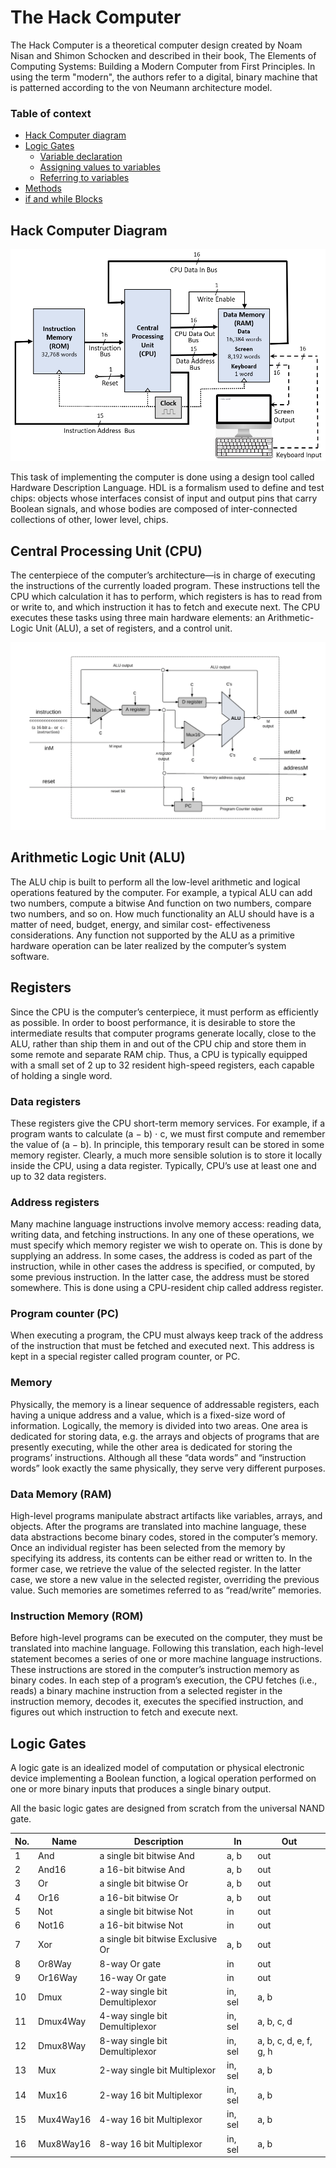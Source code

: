 # The Hack Computer

The Hack Computer is a theoretical computer design created by Noam Nisan and Shimon Schocken and described in their book, The Elements of Computing Systems: Building a Modern Computer from First Principles. In using the term "modern", the authors refer to a digital, binary machine that is patterned according to the von Neumann architecture model.

### Table of context
  - [Hack Computer diagram](#hack-computer-diagram)
  - [Logic Gates](#variables)
    - [Variable declaration](#variable-declaration)
    - [Assigning values to variables](#assigning-values-to-variables)
    - [Referring to variables](#referring-to-variables)
  - [Methods](#methods)
  - [if and while Blocks](#if-and-while-blocks)


## Hack Computer Diagram

![hack coomputer diagram](https://github.com/OrrMatzkin/nand2tetris-Minesweeper/blob/master/readme%20assets/Hack_Computer_Block_Diagram_2.png?raw=true)

This task of implementing the computer is done using a design tool called Hardware Description Language. HDL is a formalism used to define and test chips: objects whose interfaces consist of input and output pins that carry Boolean signals, and whose bodies are composed of inter-connected collections of other, lower level, chips.

## Central Processing Unit (CPU)

The centerpiece of the computer’s architecture—is in charge of executing the instructions of the currently loaded program. These instructions tell the CPU which calculation it has to perform, which registers is has to read from or write to, and which instruction it has to fetch and execute next. The CPU executes these tasks using three main hardware elements: an Arithmetic-Logic Unit (ALU), a set of registers, and a control unit.

![cpu diagram](https://github.com/OrrMatzkin/nand2tetris-Minesweeper/blob/master/readme%20assets/CPU_Diagram.png?raw=true)

## Arithmetic Logic Unit (ALU)

The ALU chip is built to perform all the low-level arithmetic and logical operations featured by the computer. For example, a typical ALU can add two numbers, compute a bitwise And function on two numbers, compare two numbers, and so on. How much functionality an ALU should have is a matter of need, budget, energy, and similar cost- effectiveness considerations. Any function not supported by the ALU as a primitive hardware operation can be later realized by the computer’s system software.

## Registers
Since the CPU is the computer’s centerpiece, it must perform as efficiently as possible. In order to boost performance, it is desirable to store the intermediate results that computer programs generate locally, close to the ALU, rather than ship them in and out of the CPU chip and store them in some remote and separate RAM chip. Thus, a CPU is typically equipped with a small set of 2 up to 32 resident high-speed registers, each capable of holding a single word.

### Data registers 
These registers give the CPU short-term memory services. For example, if a program wants to calculate (a − b) ⋅ c, we must first compute and remember the value of (a − b). In principle, this temporary result can be stored in some memory register. Clearly, a much more sensible solution is to store it locally inside the CPU, using a data register. Typically, CPU’s
use at least one and up to 32 data registers.

### Address registers
Many machine language instructions involve memory access: reading data, writing data, and fetching instructions. In any one of these operations, we must specify which memory register we wish to operate on. This is done by supplying an address. In some cases, the address is coded as part of the instruction, while in other cases the address is specified, or computed, by some previous instruction. In the latter case, the address must be stored somewhere. This is done using a CPU-resident chip called address register.

### Program counter (PC)
When executing a program, the CPU must always keep track of the address of the instruction that must be fetched and executed next. This address is kept in a special register called program counter, or PC.

### Memory 

Physically, the memory is a linear sequence of addressable registers, each having a unique address and a value, which is a fixed-size word of information. Logically, the memory is divided into two areas. One area is dedicated for storing data, e.g. the arrays and objects of programs that are presently executing, while the other area is dedicated for storing the programs’ instructions. Although all these “data words” and “instruction words” look exactly the same physically, they serve very different purposes.

### Data Memory (RAM)

High-level programs manipulate abstract artifacts like variables, arrays, and objects. After the programs are translated into machine language, these data abstractions become binary codes, stored in the computer’s memory. Once an individual register has been selected from the memory by specifying its address, its contents can be either read or written to. In the former case, we retrieve the value of the selected register. In the latter case, we store a new value in the selected register, overriding the previous value. Such memories are sometimes referred to as “read/write” memories.

### Instruction Memory (ROM)

Before high-level programs can be executed on the computer, they must be translated into machine language. Following this translation, each high-level statement becomes a series of one or more machine language instructions. These instructions are stored in the computer’s instruction memory as binary codes. In each step of a program’s execution, the CPU fetches (i.e., reads) a binary machine instruction from a selected register in the instruction memory, decodes it, executes the specified instruction, and figures out which instruction to fetch and execute next.




## Logic Gates

A logic gate is an idealized model of computation or physical electronic device implementing a Boolean function, a logical operation performed on one or more binary inputs that produces a single binary output.

All the basic logic gates are designed from scratch from the universal NAND gate. 

| No. | Name | Description | In | Out |
| --- | --- | --- | --- | --- |
| 1 | And | a single bit bitwise And | a, b | out
| 2  | And16 | a 16-bit bitwise And |  a, b | out
| 3 | Or | a single bit bitwise Or | a, b | out
| 4 | Or16 | a 16-bit bitwise Or | a, b | out
| 5 | Not | a single bit bitwise Not | in | out
| 6 | Not16 | a 16-bit bitwise Not | in | out
| 7 | Xor | a single bit bitwise Exclusive Or | a, b | out
| 8 | Or8Way | 8-way Or gate | in | out
| 9 | Or16Way | 16-way Or gate | in | out
| 10 | Dmux | 2-way single bit Demultiplexor | in, sel | a, b
| 11 | Dmux4Way | 4-way single bit Demultiplexor | in, sel | a, b, c, d
| 12 | Dmux8Way | 8-way single bit Demultiplexor | in, sel | a, b, c, d, e, f, g, h
| 13 | Mux | 2-way single bit Multiplexor | in, sel | a, b
| 14 | Mux16 | 2-way 16 bit Multiplexor | in, sel | a, b
| 15 | Mux4Way16 | 4-way 16 bit Multiplexor | in, sel | a, b
| 16 | Mux8Way16 | 8-way 16 bit Multiplexor | in, sel | a, b